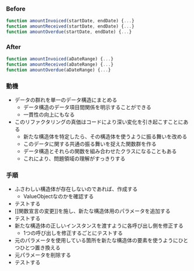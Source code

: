 ### Before
```javascript
function amountInvoiced(startDate, endDate) {...}
function amountReceived(startDate, endDate) {...}
function amountOverdue(startDate, endDate) {...}
```

### After
```javascript
function amountInvoiced(aDateRange) {...}
function amountReceived(aDateRange) {...}
function amountOverdue(aDateRange) {...}
```

### 動機

- データの群れを単一のデータ構造にまとめる
	- データ構造のデータ項目間関係を明示することができる
	- 一貫性の向上にもなる
- このリファクタリングの真価はコードにより深い変化を引き起こすことにある
	- 新たな構造体を特定したら、その構造体を使うように振る舞いを改める
	- このデータに関する共通の振る舞いを捉えた関数群を作る
	- データ構造とそれらの関数を組み合わせたクラスになることもある
	- これにより、問題領域の理解がすっきりする

### 手順

- ふさわしい構造体が存在しないのであれば、作成する
	- ValueObjectなのかを確認する
- テストする
- [[関数宣言の変更]]を施し、新たな構造体用のパラメータを追加する
- テストする
- 新たな構造体の正しいインスタンスを渡すように各呼び出し側を修正する
	- 1つの呼び出しを修正するごとにテストする
- 元のパラメータを使用している箇所を新たな構造体の要素を使うようにひとつひとつ置き換える
- 元パラメータを削除する
- テストする